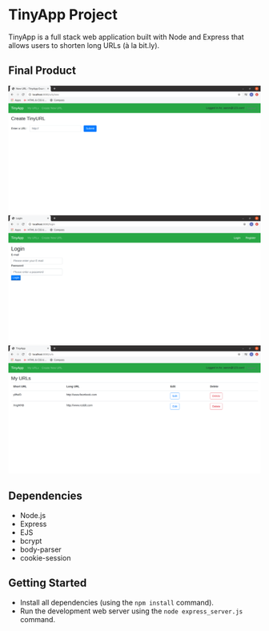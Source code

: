 # TinyApp Project

TinyApp is a full stack web application built with Node and Express that allows users to shorten long URLs (à la bit.ly).

## Final Product

!["Screenshot of create new URL page"](https://github.com/timbolaj/tinyapp/blob/master/docs/create-url-page.png?raw=true)
!["Screenshot of login page"](https://github.com/timbolaj/tinyapp/blob/master/docs/login-page.png?raw=true)
!["Screenshot of URL page"](https://github.com/timbolaj/tinyapp/blob/master/docs/urls-page.png?raw=true)

## Dependencies

- Node.js
- Express
- EJS
- bcrypt
- body-parser
- cookie-session

## Getting Started

- Install all dependencies (using the `npm install` command).
- Run the development web server using the `node express_server.js` command.